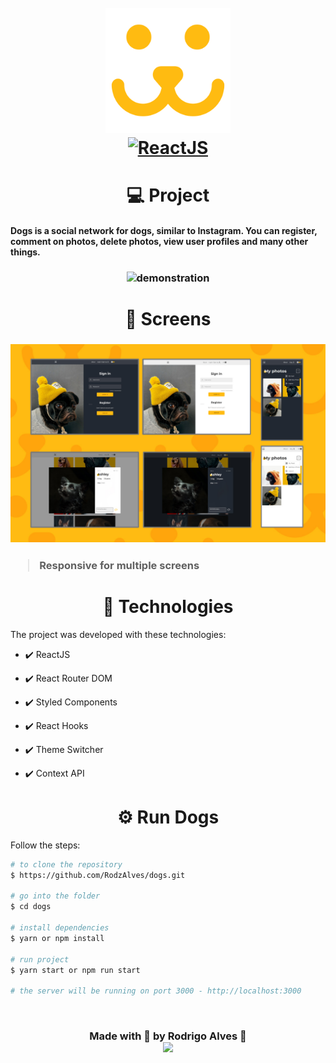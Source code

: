 <h1 align="center">
<br>
  <img src=".github/logo.png" alt="proffy" width="200">

<br>

<a href="https://reactjs.org/">
  <img alt="ReactJS" src="https://img.shields.io/static/v1?color=blue&label=React&message=JS&?style=plastic&logo=React">
</a>

</h1>

<h1 align="Center">
💻 Project
</h1>

#### Dogs is a social network for dogs, similar to Instagram. You can register, comment on photos, delete photos, view user profiles and many other things.

<h3 align="center">
  <img src=".github/gif-dogs.gif" alt="demonstration" width="700">
<h3>

<h1 align="Center">
🎨 Screens
</h1>
<h3 align="center">
  <img src=".github/screens.jpg" alt="demonstration" width="700">
<h3>

> Responsive for multiple screens

<h1 align="Center">
 🚀 Technologies
</h1>

The project was developed with these technologies:

- ✔️ ReactJS

- ✔️ React Router DOM

- ✔️ Styled Components

- ✔️ React Hooks

- ✔️ Theme Switcher

- ✔️ Context API

<h1 align="Center">
⚙ Run Dogs
</h1>

Follow the steps:

```bash
# to clone the repository
$ https://github.com/RodzAlves/dogs.git

# go into the folder
$ cd dogs

# install dependencies
$ yarn or npm install

# run project
$ yarn start or npm run start

# the server will be running on port 3000 - http://localhost:3000
```

<br>
<h3 align="center">
  
  Made with 💜 by Rodrigo Alves 👋 <br>
   <a href="https://www.linkedin.com/in/rodrigo-alves-dev/" alt="LinkedIn" target="blank">
    <img src="https://img.shields.io/badge/-LinkedIn-blue?style=flat-square&logo=Linkedin&logoColor=white" />
  </a>
</h3>
<br>
